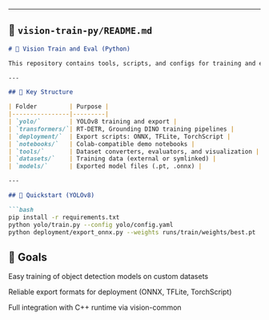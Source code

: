 
---

## 🧪 `vision-train-py/README.md`

```markdown
# 🧠 Vision Train and Eval (Python)

This repository contains tools, scripts, and configs for training and exporting object detection models using modern frameworks like YOLOv8, YOLO-NAS, RT-DETR, and Grounding DINO.

---

## 📁 Key Structure

| Folder         | Purpose |
|----------------|---------|
| `yolo/`        | YOLOv8 training and export |
| `transformers/`| RT-DETR, Grounding DINO training pipelines |
| `deployment/`  | Export scripts: ONNX, TFLite, TorchScript |
| `notebooks/`   | Colab-compatible demo notebooks |
| `tools/`       | Dataset converters, evaluators, and visualization |
| `datasets/`    | Training data (external or symlinked) |
| `models/`      | Exported model files (.pt, .onnx) |

---

## 🚀 Quickstart (YOLOv8)

```bash
pip install -r requirements.txt
python yolo/train.py --config yolo/config.yaml
python deployment/export_onnx.py --weights runs/train/weights/best.pt
```

## 🧠 Goals
Easy training of object detection models on custom datasets

Reliable export formats for deployment (ONNX, TFLite, TorchScript)

Full integration with C++ runtime via vision-common